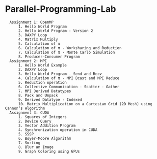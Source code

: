 # Parallel-Programming-Lab
      Assignment 1: OpenMP 
          1. Hello World Program
          2. Hello World Program - Version 2 
          3. DAXPY Loop
          4. Matrix Multiply
          5. Calculation of π
          6. Calculation of π - Worksharing and Reduction
          7. Calculation of π - Monte Carlo Simulation
          8. Producer-Consumer Program
      Assignment 2: MPI 
          1. Hello World Example
          2. DAXPY Loop
          3. Hello World Program - Send and Recv
          4. Calculation of π - MPI Bcast and MPI Reduce
          5. Reduction operation
          6. Collective Communication - Scatter - Gather
          7. MPI Derived Datatypes
          8. Pack and Unpack
          9. Derived Datatype - Indexed
          10. Matrix Multiplication on a Cartesian Grid (2D Mesh) using Cannon’s Algorithm
      Assignment 3: CUDA 
          1. Squares of Integers
          2. Device Query
          3. Vector Addition Program
          4. Synchronization operation in CUDA
          5. SSSP
          6. Boyer-Moore Algorithm
          7. Sorting
          8. Blur an Image
          9. Graph Coloring using GPUs
